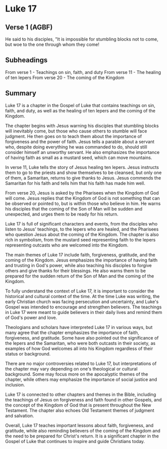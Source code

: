 # Luke 17

## Verse 1 (AGBF)

He said to his disciples, "It is impossible for stumbling blocks not to come, but woe to the one through whom they come!

## Subheadings

From verse 1 - Teachings on sin, faith, and duty
From verse 11 - The healing of ten lepers
From verse 20 - The coming of the Kingdom

## Summary

Luke 17 is a chapter in the Gospel of Luke that contains teachings on sin, faith, and duty, as well as the healing of ten lepers and the coming of the Kingdom. 

The chapter begins with Jesus warning his disciples that stumbling blocks will inevitably come, but those who cause others to stumble will face judgment. He then goes on to teach them about the importance of forgiveness and the power of faith. Jesus tells a parable about a servant who, despite doing everything he was commanded to do, should still consider himself an unworthy servant. He also emphasizes the importance of having faith as small as a mustard seed, which can move mountains.

In verse 11, Luke tells the story of Jesus healing ten lepers. Jesus instructs them to go to the priests and show themselves to be cleansed, but only one of them, a Samaritan, returns to give thanks to Jesus. Jesus commends the Samaritan for his faith and tells him that his faith has made him well.

From verse 20, Jesus is asked by the Pharisees when the Kingdom of God will come. Jesus replies that the Kingdom of God is not something that can be observed or pointed to, but is within those who believe in him. He warns his disciples that the coming of the Son of Man will be sudden and unexpected, and urges them to be ready for his return.

Luke 17 is full of significant characters and events, from the disciples who listen to Jesus' teachings, to the lepers who are healed, and the Pharisees who question Jesus about the coming of the Kingdom. The chapter is also rich in symbolism, from the mustard seed representing faith to the lepers representing outcasts who are welcomed into the Kingdom.

The main themes of Luke 17 include faith, forgiveness, gratitude, and the coming of the Kingdom. Jesus emphasizes the importance of having faith and trusting in God's power, while also teaching his disciples to forgive others and give thanks for their blessings. He also warns them to be prepared for the sudden return of the Son of Man and the coming of the Kingdom.

To fully understand the context of Luke 17, it is important to consider the historical and cultural context of the time. At the time Luke was writing, the early Christian church was facing persecution and uncertainty, and Luke's Gospel was intended to encourage and strengthen believers. The teachings in Luke 17 were meant to guide believers in their daily lives and remind them of God's power and love.

Theologians and scholars have interpreted Luke 17 in various ways, but many agree that the chapter emphasizes the importance of faith, forgiveness, and gratitude. Some have also pointed out the significance of the lepers and the Samaritan, who were both outcasts in their society, as examples of how God welcomes all into his Kingdom regardless of their status or background.

There are no major controversies related to Luke 17, but interpretations of the chapter may vary depending on one's theological or cultural background. Some may focus more on the apocalyptic themes of the chapter, while others may emphasize the importance of social justice and inclusion.

Luke 17 is connected to other chapters and themes in the Bible, including the teachings of Jesus on forgiveness and faith found in other Gospels, and the concept of the Kingdom of God that is present throughout the New Testament. The chapter also echoes Old Testament themes of judgment and salvation.

Overall, Luke 17 teaches important lessons about faith, forgiveness, and gratitude, while also reminding believers of the coming of the Kingdom and the need to be prepared for Christ's return. It is a significant chapter in the Gospel of Luke that continues to inspire and guide Christians today.